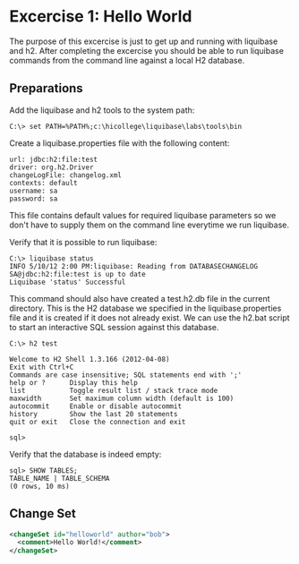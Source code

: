 Excercise 1: Hello World
=========================

The purpose of this excercise is just to get up and running with liquibase and h2. 
After completing the excercise you should be able to run liquibase commands from
the command line against a local H2 database.

Preparations
------------

Add the liquibase and h2 tools to the system path:

    C:\> set PATH=%PATH%;c:\hicollege\liquibase\labs\tools\bin

Create a liquibase.properties file with the following content:

    url: jdbc:h2:file:test
    driver: org.h2.Driver
    changeLogFile: changelog.xml
    contexts: default
    username: sa
    password: sa
    
This file contains default values for required liquibase parameters so we don't have to
supply them on the command line everytime we run liquibase.

Verify that it is possible to run liquibase:

    C:\> liquibase status
    INFO 5/10/12 2:00 PM:liquibase: Reading from DATABASECHANGELOG
    SA@jdbc:h2:file:test is up to date
    Liquibase 'status' Successful

This command should also have created a test.h2.db file in the current directory. 
This is the H2 database we specified in the liquibase.properties file and it is created if it
does not already exist.
We can use the h2.bat script to start an interactive SQL session against this database.

    C:\> h2 test

    Welcome to H2 Shell 1.3.166 (2012-04-08)
    Exit with Ctrl+C
    Commands are case insensitive; SQL statements end with ';'
    help or ?      Display this help
    list           Toggle result list / stack trace mode
    maxwidth       Set maximum column width (default is 100)
    autocommit     Enable or disable autocommit
    history        Show the last 20 statements
    quit or exit   Close the connection and exit

    sql>

Verify that the database is indeed empty:

    sql> SHOW TABLES;
    TABLE_NAME | TABLE_SCHEMA
    (0 rows, 10 ms)

Change Set
----------

```xml
<changeSet id="helloworld" author="bob">
  <comment>Hello World!</comment>
</changeSet>
```